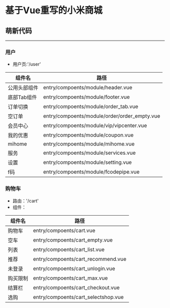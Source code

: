 # 基于Vue重写的小米商城

## 萌新代码

----

### 用户

* 用户页:'/user'

|组件名|路径|
|-|-|
|公用头部组件|entry/compoents/module/header.vue|
|底部Tab组件|entry/compoents/module/footer.vue|
|订单切换|entry/compoents/module/order_tab.vue|
|空订单|entry/compoents/module/order/order_empty.vue|
|会员中心|entry/compoents/module/vip/vipcenter.vue|
|我的优惠|entry/compoents/module/coupon.vue|
|mihome|entry/compoents/module/mihome.vue|
|服务|entry/compoents/module/services.vue|
|设置|entry/compoents/module/setting.vue|
|f码|entry/compoents/module/fcodepipe.vue|

### 购物车

* 路由：'/cart'
* 组件：

|组件名|路径|
|-|-|
|购物车|entry/compoents/cart.vue|
|空车|entry/compoents/cart_empty.vue|
|列表|entry/compoents/cart_list.vue|
|推荐|entry/compoents/cart_recommend.vue|
|未登录|entry/compoents/cart_unlogin.vue|
|购买限制|entry/compoents/cart_max.vue|
|结算栏|entry/compoents/cart_checkout.vue|
|选购|entry/compoents/cart_selectshop.vue|
